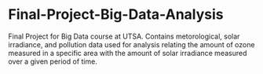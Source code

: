 # Final-Project-Big-Data-Analysis
Final Project for Big Data course at UTSA.
Contains metorological, solar irradiance, and pollution data used for analysis relating 
the amount of ozone measured in a specific area with the amount of solar irradiance measured
over a given period of time. 
